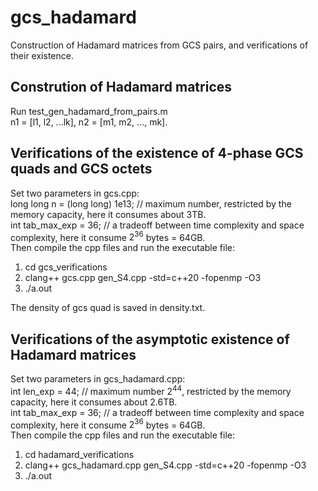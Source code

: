 # gcs_hadamard
Construction of Hadamard matrices from GCS pairs, and verifications of their existence.
## Constrution of Hadamard matrices
Run test_gen_hadamard_from_pairs.m\
n1 = [l1, l2, ...lk], n2 = [m1, m2, ..., mk].

## Verifications of the existence of 4-phase GCS quads and GCS octets
Set two parameters in gcs.cpp:\
long long n = (long long) 1e13; // maximum number, restricted by the memory capacity, here it consumes about 3TB.\
int tab_max_exp = 36; // a tradeoff between time complexity and space complexity, here it consume $2^36$ bytes = 64GB.\
Then compile the cpp files and run the executable file:
1. cd gcs_verifications
2. clang++ gcs.cpp gen_S4.cpp -std=c++20 -fopenmp -O3
3. ./a.out

The density of gcs quad is saved in density.txt.

## Verifications of the asymptotic existence of Hadamard matrices
Set two parameters in gcs_hadamard.cpp: \
int len_exp = 44; // maximum number $2^44$, restricted by the memory capacity, here it consumes about 2.6TB.\
int tab_max_exp = 36; // a tradeoff between time complexity and space complexity, here it consume $2^36$ bytes = 64GB.\
Then compile the cpp files and run the executable file:
1. cd hadamard_verifications
2. clang++ gcs_hadamard.cpp gen_S4.cpp -std=c++20 -fopenmp -O3
3. ./a.out

